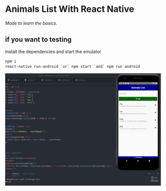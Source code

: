 # Animals List With React Native
###### Made to learn the basics.

## if you want to testing


Install the dependencies and start the emulator

```sh
npm i
react-native run-android `or` npm start `and` npm run android 
```

![alt text](https://github.com/wanthanai/animals-list_react-native/blob/master/img/tempAndroid.png)
